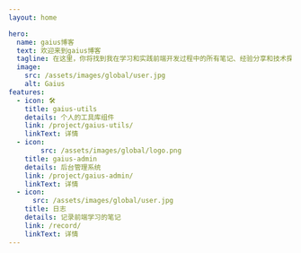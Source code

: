 ```yaml
---
layout: home

hero:
  name: gaius博客
  text: 欢迎来到gaius博客
  tagline: 在这里，你将找到我在学习和实践前端开发过程中的所有笔记、经验分享和技术探索。无论你是刚刚踏入前端开发领域的新手，还是希望提升技能的经验丰富的工程师，我的博客都将为你提供有价值的资源和实用的技巧。
  image:
    src: /assets/images/global/user.jpg
    alt: Gaius
features:
  - icon: 🛠️
    title: gaius-utils
    details: 个人的工具库组件
    link: /project/gaius-utils/
    linkText: 详情
  - icon:
        src: /assets/images/global/logo.png
    title: gaius-admin
    details: 后台管理系统
    link: /project/gaius-admin/
    linkText: 详情
  - icon:
      src: /assets/images/global/user.jpg
    title: 日志
    details: 记录前端学习的笔记
    link: /record/
    linkText: 详情
---
```


